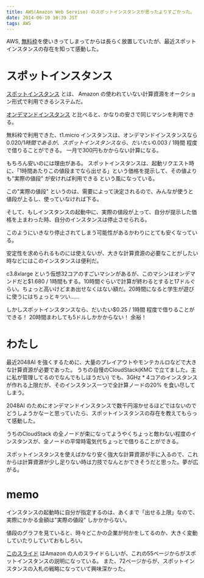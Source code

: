 ```yaml
---
title: AWS(Amazon Web Servise) のスポットインスタンスが思ったよりすごかった。
date: 2014-06-10 10:39 JST
tags: AWS
---
```


AWS, [無料枠](https://aws.amazon.com/jp/free/)を使いきってしまってからは長らく放置していたが、最近スポットインスタンスの存在を知って感動した。

# スポットインスタンス
[スポットインスタンス](https://aws.amazon.com/jp/ec2/purchasing-options/spot-instances/) とは、
Amazon の使われていない計算資源をオークション形式で利用できるシステムだ。

[オンデマンドインスタンス](https://aws.amazon.com/jp/ec2/pricing/) と比べると、かなりの安さで同じマシンを利用できる。

無料枠で利用できた、t1.micro インスタンスは、オンデマンドインスタンスなら $0.020 / 1時間 であるが、スポットインスタンスなら、だいたい$0.003 / 1時間 程度で借りることができる。
一月で300円もかからない計算になる。

もちろん安いのには理由がある。
スポットインスタンスは、起動リクエスト時に、「1時間あたりこの値段までなら出せる」という価格を提示して、その値よりも"実際の値段" が安ければ利用できる という風になっている。

この"実際の値段" というのは、需要によって決定されるので、みんなが使うと値段が上るし、使っていなければ下る。

そして、もしインスタンスの起動中に、実際の値段が上って、自分が提示した価格を上まわった時、自分のインスタンスは停止させられる。

このようにいきなり停止されてしまう可能性があるかわりにとても安くなっている。

安定性を求められるものには使えないが、大きな計算資源の必要なことがしたい時などにはこのインスタンスは便利だ。

c3.8xlarge という仮想32コアのすごいマシンがあるが、このマシンはオンデマンドだと$1.680 / 1時間もする。10時間ぐらいで計算が終わるとすると17ドルぐらい。ちょっと高いけどまあ出せなくはない額だ。20時間になると学生が遊びに使うにはちょっとキツい……

しかしスポットインスタンスなら、だいたい$0.25 / 1時間 程度で借りることができる！ 20時間まわしても5ドルしかかからない！ 余裕！

# わたし

最近2048AI を強くするために、大量のプレイアウトやモンテカルロなどで大きな計算資源が必要であった。
うちの自慢のCloudStack(KMC で立てました。主に私が管理してるのでなんでもしほうだい) でも、3GHz * 4コアのインスタンスが作れる上限だが、そのインスタンス一つで全計算ノードの20% を食い尽してしまう。

2048AI のためにオンデマンドインスタンスで数千円溶かせるほどではないのでどうしようかなーと思っていたら、スポットインスタンスの存在を教えてもらって感動した。

うちのCloudStack の全ノードが束になってようやくちょっと敵わない程度のインスタンスが、全ノードの平常時電気代ちょっとで借りることができる。

スポットインスタンスを使えばかなり安く強大な計算資源が手に入るので、これからは計算資源が少し足りない時は力技でなんとかできそうだと思った。夢が広がる。

# memo

インスタンスの起動時に自分が指定するのは、あくまで「出せる上限」なので、実際にかかる金額は"実際の値段" しかかからない。

値段のグラフを見ていると、時々どこかの企業が何かをしてるのか、大きく変動していたりしていておもしろい。

[このスライド](http://www.slideshare.net/AmazonWebServicesJapan/20131023-aws-meisterregeneraterispotpublic) はAmazon の人のスライドらしいが、これの55ページからがスポットインスタンスの説明になっている。
また、72ページからが、スポットインスタンスの入札の戦略になっていて興味深かった。
